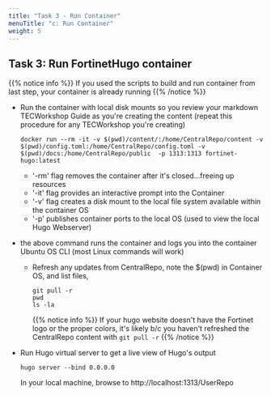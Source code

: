 ```yaml
---
title: "Task 3 - Run Container"
menuTitle: "c: Run Container"
weight: 5
---
```


## Task 3: Run FortinetHugo container 

{{% notice info %}} If you used the scripts to build and run container from last step, your container is already running {{% /notice %}} 

- Run the container with local disk mounts so you review your markdown TECWorkshop Guide as you're creating the content (repeat this procedure for any TECWorkshop you're creating) 

    ```shell
    docker run --rm -it -v $(pwd)/content/:/home/CentralRepo/content -v $(pwd)/config.toml:/home/CentralRepo/config.toml -v $(pwd)/docs:/home/CentralRepo/public  -p 1313:1313 fortinet-hugo:latest
    ```
   - '-rm' flag removes the container after it's closed...freeing up resources
   - '-it' flag provides an interactive prompt into the Container
   - '-v' flag creates a disk mount to the local file system available within the container OS
   - '-p' publishes container ports to the local OS (used to view the local Hugo Webserver)
    
- the above command runs the container and logs you into the container Ubuntu OS CLI (most Linux commands will work)
  - Refresh any updates from CentralRepo, note the $(pwd) in Container OS, and list files, 
  
    ```shell
    git pull -r
    pwd
    ls -la 
    ```
    {{% notice info %}} If your hugo website doesn't have the Fortinet logo or the proper colors, it's likely b/c you haven't refreshed the CentralRepo content with 
      ``` git pull -r ```
    {{% /notice %}}

- Run Hugo virtual server to get a live view of Hugo's output 

  ```
  hugo server --bind 0.0.0.0
  ```
  In your local machine, browse to http://localhost:1313/UserRepo
